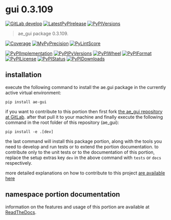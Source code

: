 <!-- THIS FILE IS EXCLUSIVELY MAINTAINED by the project ae.ae V0.3.95 -->
<!-- THIS FILE IS EXCLUSIVELY MAINTAINED by the project aedev.tpl_namespace_root V0.3.14 -->
# gui 0.3.109

[![GitLab develop](https://img.shields.io/gitlab/pipeline/ae-group/ae_gui/develop?logo=python)](
    https://gitlab.com/ae-group/ae_gui)
[![LatestPyPIrelease](
    https://img.shields.io/gitlab/pipeline/ae-group/ae_gui/release?logo=python)](
    https://gitlab.com/ae-group/ae_gui/-/tree/release)
[![PyPIVersions](https://img.shields.io/pypi/v/ae_gui)](
    https://pypi.org/project/ae-gui/#history)

>ae_gui package 0.3.109.

[![Coverage](https://ae-group.gitlab.io/ae_gui/coverage.svg)](
    https://ae-group.gitlab.io/ae_gui/coverage/index.html)
[![MyPyPrecision](https://ae-group.gitlab.io/ae_gui/mypy.svg)](
    https://ae-group.gitlab.io/ae_gui/lineprecision.txt)
[![PyLintScore](https://ae-group.gitlab.io/ae_gui/pylint.svg)](
    https://ae-group.gitlab.io/ae_gui/pylint.log)

[![PyPIImplementation](https://img.shields.io/pypi/implementation/ae_gui)](
    https://gitlab.com/ae-group/ae_gui/)
[![PyPIPyVersions](https://img.shields.io/pypi/pyversions/ae_gui)](
    https://gitlab.com/ae-group/ae_gui/)
[![PyPIWheel](https://img.shields.io/pypi/wheel/ae_gui)](
    https://gitlab.com/ae-group/ae_gui/)
[![PyPIFormat](https://img.shields.io/pypi/format/ae_gui)](
    https://pypi.org/project/ae-gui/)
[![PyPILicense](https://img.shields.io/pypi/l/ae_gui)](
    https://gitlab.com/ae-group/ae_gui/-/blob/develop/LICENSE.md)
[![PyPIStatus](https://img.shields.io/pypi/status/ae_gui)](
    https://libraries.io/pypi/ae-gui)
[![PyPIDownloads](https://img.shields.io/pypi/dm/ae_gui)](
    https://pypi.org/project/ae-gui/#files)


## installation


execute the following command to install the
ae.gui package
in the currently active virtual environment:
 
```shell script
pip install ae-gui
```

if you want to contribute to this portion then first fork
[the ae_gui repository at GitLab](
https://gitlab.com/ae-group/ae_gui "ae.gui code repository").
after that pull it to your machine and finally execute the
following command in the root folder of this repository
(ae_gui):

```shell script
pip install -e .[dev]
```

the last command will install this package portion, along with the tools you need
to develop and run tests or to extend the portion documentation. to contribute only to the unit tests or to the
documentation of this portion, replace the setup extras key `dev` in the above command with `tests` or `docs`
respectively.

more detailed explanations on how to contribute to this project
[are available here](
https://gitlab.com/ae-group/ae_gui/-/blob/develop/CONTRIBUTING.rst)


## namespace portion documentation

information on the features and usage of this portion are available at
[ReadTheDocs](
https://ae.readthedocs.io/en/latest/_autosummary/ae.gui.html
"ae_gui documentation").

